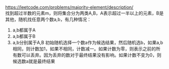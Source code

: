 https://leetcode.com/problems/majority-element/description/  
找到超过半数的元素m，则将集合分为两类A,B，A表示超过一半以上的元素，B是其他，随机找任意两个数a,b，有几种情况：  
1. a,b都属于A
2. a,b都属于B
3. a,b分别属于A,B
初始随机选择一个数a作为候选结果，然后随机选b，如果a,b相同，则计数加1，如果不相同，计数减一。如果计数为零，则表示之前的所有数可以丢弃。因为丢弃的数对于最终结果没有影响。如果计数不变为0，则候选数a就是最终结果
